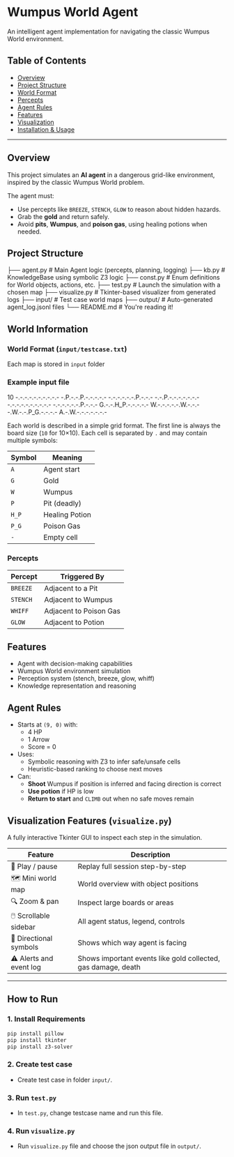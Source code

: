 # Wumpus World Agent

An intelligent agent implementation for navigating the classic Wumpus World environment.

## Table of Contents
- [Overview](#overview)
- [Project Structure](#project-structure)
- [World Format](#world-format)
- [Percepts](#percepts)
- [Agent Rules](#agent-rules)
- [Features](#features)
- [Visualization](#visualization)
- [Installation & Usage](#installation--usage)

---

## Overview
This project simulates an **AI agent** in a dangerous grid-like environment, inspired by the classic Wumpus World problem.

The agent must:
- Use percepts like `BREEZE`, `STENCH`, `GLOW` to reason about hidden hazards.
- Grab the **gold** and return safely.
- Avoid **pits**, **Wumpus**, and **poison gas**, using healing potions when needed.

## Project Structure

├── agent.py # Main Agent logic (percepts, planning, logging)
├── kb.py # KnowledgeBase using symbolic Z3 logic
├── const.py # Enum definitions for World objects, actions, etc.
├── test.py # Launch the simulation with a chosen map
├── visualize.py # Tkinter-based visualizer from generated logs
├── input/  # Test case world maps
├── output/  # Auto-generated agent_log.jsonl files
└── README.md # You're reading it!

## World Information
### World Format (`input/testcase.txt`)
Each map is stored in `input` folder

### Example input file
10
-.-.-.-.-.-.-.-.-.-
-.P.-.-.P.-.-.-.-.-
-.-.-.-.-.-.P.-.-.-
-.-.P.-.-.-.-.-.-.-
-.-.-.-.-.-.-.-.-.-
-.-.-.-.-.-.P.-.-.-
G.-.-.H_P.-.-.-.-.-
W.-.-.-.-.-.W.-.-.-
-.W.-.-.P_G.-.-.-.-
A.-.W.-.-.-.-.-.-.-

Each world is described in a simple grid format. The first line is always the board size (`10` for 10×10). Each cell is separated by `.` and may contain multiple symbols:

| Symbol  | Meaning            |
|---------|--------------------|
| `A`     | Agent start        |
| `G`     | Gold               |
| `W`     | Wumpus             |
| `P`     | Pit (deadly)       |
| `H_P`   | Healing Potion     |
| `P_G`   | Poison Gas         |
| `-`     | Empty cell         |

### Percepts

| Percept  | Triggered By         |
|----------|----------------------|
| `BREEZE` | Adjacent to a Pit    |
| `STENCH` | Adjacent to Wumpus   |
| `WHIFF`  | Adjacent to Poison Gas |
| `GLOW`   | Adjacent to Potion   |

## Features
- Agent with decision-making capabilities
- Wumpus World environment simulation
- Perception system (stench, breeze, glow, whiff)
- Knowledge representation and reasoning

## Agent Rules
- Starts at `(9, 0)` with:
  - 4 HP
  - 1 Arrow
  - Score = 0
- Uses:
  - Symbolic reasoning with Z3 to infer safe/unsafe cells
  - Heuristic-based ranking to choose next moves
- Can:
  - **Shoot** Wumpus if position is inferred and facing direction is correct
  - **Use potion** if HP is low
  - **Return to start** and `CLIMB` out when no safe moves remain

## Visualization Features (`visualize.py`)

A fully interactive Tkinter GUI to inspect each step in the simulation.

| Feature                        | Description |
|-------------------------------|-------------|
| 🔁 Play / pause               | Replay full session step-by-step
| 🗺️ Mini world map             | World overview with object positions
| 🔍 Zoom & pan                | Inspect large boards or areas
| 🖱️ Scrollable sidebar        | All agent status, legend, controls
| 🧭 Directional symbols        | Shows which way agent is facing
| ⚠️ Alerts and event log      | Shows important events like gold collected, gas damage, death

---

## How to Run

### 1. Install Requirements

```bash
pip install pillow
pip install tkinter
pip install z3-solver
```

### 2. Create test case
- Create test case in folder `input/`.

### 3. Run `test.py`
- In `test.py`, change testcase name and run this file.

### 4. Run `visualize.py`
- Run `visualize.py` file and choose the json output file in `output/`.
